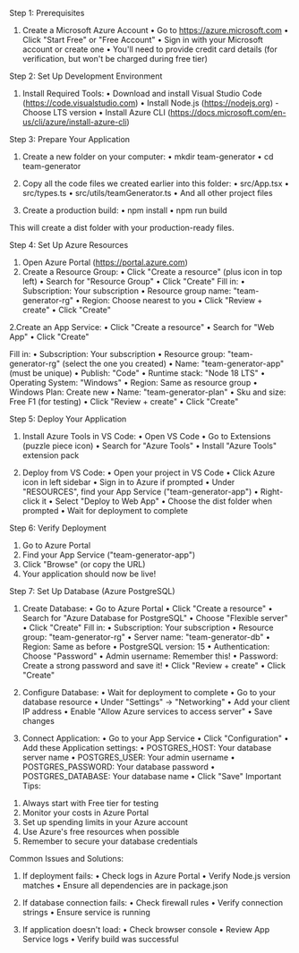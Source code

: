Step 1: Prerequisites
1.	Create a Microsoft Azure Account
•	Go to https://azure.microsoft.com
•	Click "Start Free" or "Free Account"
•	Sign in with your Microsoft account or create one
•	You'll need to provide credit card details (for verification, but won't be charged during free tier)

Step 2: Set Up Development Environment
1.	Install Required Tools:
•	Download and install Visual Studio Code (https://code.visualstudio.com)
•	Install Node.js (https://nodejs.org) - Choose LTS version
•	Install Azure CLI (https://docs.microsoft.com/en-us/cli/azure/install-azure-cli)

Step 3: Prepare Your Application
1.	Create a new folder on your computer:
•	mkdir team-generator
•	cd team-generator

2.	Copy all the code files we created earlier into this folder:
•	src/App.tsx
•	src/types.ts
•	src/utils/teamGenerator.ts
•	And all other project files

3.	Create a production build:
•	npm install
•	npm run build

This will create a dist folder with your production-ready files.

Step 4: Set Up Azure Resources
1.	Open Azure Portal (https://portal.azure.com)
1.	Create a Resource Group:
•	Click "Create a resource" (plus icon in top left)
•	Search for "Resource Group"
•	Click "Create"
Fill in:
•	Subscription: Your subscription
•	Resource group name: "team-generator-rg"
•	Region: Choose nearest to you
•	Click "Review + create"
•	Click "Create"


2.Create an App Service:
•	Click "Create a resource"
•	Search for "Web App"
•	Click "Create"

Fill in:
•	Subscription: Your subscription
•	Resource group: "team-generator-rg" (select the one you created)
•	Name: "team-generator-app" (must be unique)
•	Publish: "Code"
•	Runtime stack: "Node 18 LTS"
•	Operating System: "Windows"
•	Region: Same as resource group
•	Windows Plan: Create new
•	Name: "team-generator-plan"
•	Sku and size: Free F1 (for testing)
•	Click "Review + create"
•	Click "Create"

Step 5: Deploy Your Application
1.	Install Azure Tools in VS Code:
•	Open VS Code
•	Go to Extensions (puzzle piece icon)
•	Search for "Azure Tools"
•	Install "Azure Tools" extension pack

2.	Deploy from VS Code:
•	Open your project in VS Code
•	Click Azure icon in left sidebar
•	Sign in to Azure if prompted
•	Under "RESOURCES", find your App Service ("team-generator-app")
•	Right-click it
•	Select "Deploy to Web App"
•	Choose the dist folder when prompted
•	Wait for deployment to complete

Step 6: Verify Deployment
1.	Go to Azure Portal
2.	Find your App Service ("team-generator-app")
3.	Click "Browse" (or copy the URL)
4.	Your application should now be live!

Step 7: Set Up Database (Azure PostgreSQL)
1.	Create Database:
•	Go to Azure Portal
•	Click "Create a resource"
•	Search for "Azure Database for PostgreSQL"
•	Choose "Flexible server"
•	Click "Create"
Fill in:
•	Subscription: Your subscription
•	Resource group: "team-generator-rg"
•	Server name: "team-generator-db"
•	Region: Same as before
•	PostgreSQL version: 15
•	Authentication: Choose "Password"
•	Admin username: Remember this!
•	Password: Create a strong password and save it!
•	Click "Review + create"
•	Click "Create"

2.	Configure Database:
•	Wait for deployment to complete
•	Go to your database resource
•	Under "Settings" → "Networking"
•	Add your client IP address
•	Enable "Allow Azure services to access server"
•	Save changes

3.	Connect Application:
•	Go to your App Service
•	Click "Configuration"
•	Add these Application settings:
•	POSTGRES_HOST: Your database server name
•	POSTGRES_USER: Your admin username
•	POSTGRES_PASSWORD: Your database password
•	POSTGRES_DATABASE: Your database name
•	Click "Save"
Important Tips:
1)	Always start with Free tier for testing
2)	Monitor your costs in Azure Portal
3)	Set up spending limits in your Azure account
4)	Use Azure's free resources when possible
5)	Remember to secure your database credentials

Common Issues and Solutions:
1.	If deployment fails:
•	Check logs in Azure Portal
•	Verify Node.js version matches
•	Ensure all dependencies are in package.json

2.	If database connection fails:
•	Check firewall rules
•	Verify connection strings
•	Ensure service is running

3.	If application doesn't load:
•	Check browser console
•	Review App Service logs
•	Verify build was successful

